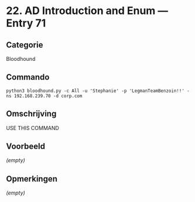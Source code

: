 # 22. AD Introduction and Enum — Entry 71

## Categorie

Bloodhound

## Commando

```
python3 bloodhound.py -c All -u 'Stephanie' -p 'LegmanTeamBenzoin!!' -ns 192.168.239.70 -d corp.com
```

## Omschrijving

USE THIS COMMAND

## Voorbeeld

_(empty)_

## Opmerkingen

_(empty)_


